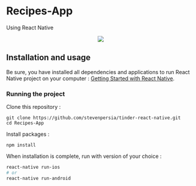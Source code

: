# Recipes-App
Using React Native

<center><a href="https://www.instamobile.io/app-templates/food-app-template/"><img src="https://www.instamobile.io/wp-content/uploads/2019/07/Screen-Shot-2019-07-22-at-8.56.44-PM.png" /></a></center>

## Installation and usage

Be sure, you have installed all dependencies and applications to run React Native project on your computer : [Getting Started with React Native](https://facebook.github.io/react-native/docs/getting-started).



### Running the project

Clone this repository :

```
git clone https://github.com/stevenpersia/tinder-react-native.git
cd Recipes-App
```

Install packages :

```
npm install
```

When installation is complete, run with version of your choice :

```bash
react-native run-ios
# or
react-native run-android
